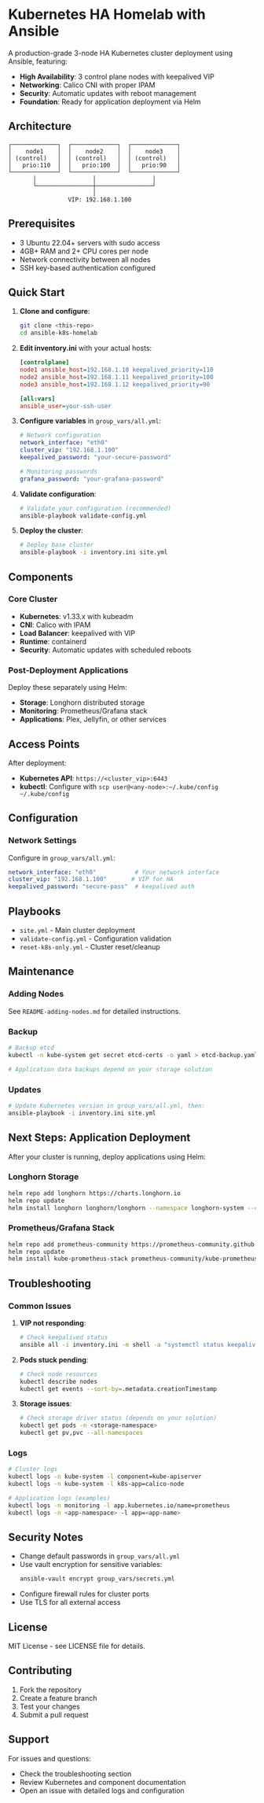 # Kubernetes HA Homelab with Ansible

A production-grade 3-node HA Kubernetes cluster deployment using Ansible, featuring:
- **High Availability**: 3 control plane nodes with keepalived VIP
- **Networking**: Calico CNI with proper IPAM
- **Security**: Automatic updates with reboot management
- **Foundation**: Ready for application deployment via Helm

## Architecture

```
┌─────────────┐  ┌─────────────┐  ┌─────────────┐
│    node1    │  │    node2    │  │    node3    │
│ (control)   │  │ (control)   │  │ (control)   │
│   prio:110  │  │   prio:100  │  │   prio:90   │
└─────────────┘  └─────────────┘  └─────────────┘
       │                │                │
       └────────────────┼────────────────┘
                        │
                 VIP: 192.168.1.100
```

## Prerequisites

- 3 Ubuntu 22.04+ servers with sudo access
- 4GB+ RAM and 2+ CPU cores per node
- Network connectivity between all nodes
- SSH key-based authentication configured

## Quick Start

1. **Clone and configure**:
   ```bash
   git clone <this-repo>
   cd ansible-k8s-homelab
   ```

2. **Edit inventory.ini** with your actual hosts:
   ```ini
   [controlplane]
   node1 ansible_host=192.168.1.10 keepalived_priority=110
   node2 ansible_host=192.168.1.11 keepalived_priority=100
   node3 ansible_host=192.168.1.12 keepalived_priority=90

   [all:vars]
   ansible_user=your-ssh-user
   ```

3. **Configure variables** in `group_vars/all.yml`:
   ```yaml
   # Network configuration
   network_interface: "eth0"
   cluster_vip: "192.168.1.100"
   keepalived_password: "your-secure-password"

   # Monitoring passwords
   grafana_password: "your-grafana-password"
   ```

4. **Validate configuration**:
   ```bash
   # Validate your configuration (recommended)
   ansible-playbook validate-config.yml
   ```

5. **Deploy the cluster**:
   ```bash
   # Deploy base cluster
   ansible-playbook -i inventory.ini site.yml
   ```

## Components

### Core Cluster
- **Kubernetes**: v1.33.x with kubeadm
- **CNI**: Calico with IPAM
- **Load Balancer**: keepalived with VIP
- **Runtime**: containerd
- **Security**: Automatic updates with scheduled reboots

### Post-Deployment Applications
Deploy these separately using Helm:
- **Storage**: Longhorn distributed storage
- **Monitoring**: Prometheus/Grafana stack
- **Applications**: Plex, Jellyfin, or other services

## Access Points

After deployment:

- **Kubernetes API**: `https://<cluster_vip>:6443`
- **kubectl**: Configure with `scp user@<any-node>:~/.kube/config ~/.kube/config`

## Configuration

### Network Settings
Configure in `group_vars/all.yml`:
```yaml
network_interface: "eth0"           # Your network interface
cluster_vip: "192.168.1.100"       # VIP for HA
keepalived_password: "secure-pass"  # keepalived auth
```

## Playbooks

- `site.yml` - Main cluster deployment
- `validate-config.yml` - Configuration validation
- `reset-k8s-only.yml` - Cluster reset/cleanup

## Maintenance

### Adding Nodes
See `README-adding-nodes.md` for detailed instructions.

### Backup
```bash
# Backup etcd
kubectl -n kube-system get secret etcd-certs -o yaml > etcd-backup.yaml

# Application data backups depend on your storage solution
```

### Updates
```bash
# Update Kubernetes version in group_vars/all.yml, then:
ansible-playbook -i inventory.ini site.yml
```

## Next Steps: Application Deployment

After your cluster is running, deploy applications using Helm:

### Longhorn Storage
```bash
helm repo add longhorn https://charts.longhorn.io
helm repo update
helm install longhorn longhorn/longhorn --namespace longhorn-system --create-namespace
```

### Prometheus/Grafana Stack
```bash
helm repo add prometheus-community https://prometheus-community.github.io/helm-charts
helm repo update
helm install kube-prometheus-stack prometheus-community/kube-prometheus-stack --namespace monitoring --create-namespace
```

## Troubleshooting

### Common Issues

1. **VIP not responding**:
   ```bash
   # Check keepalived status
   ansible all -i inventory.ini -m shell -a "systemctl status keepalived"
   ```

2. **Pods stuck pending**:
   ```bash
   # Check node resources
   kubectl describe nodes
   kubectl get events --sort-by=.metadata.creationTimestamp
   ```

3. **Storage issues**:
   ```bash
   # Check storage driver status (depends on your solution)
   kubectl get pods -n <storage-namespace>
   kubectl get pv,pvc --all-namespaces
   ```

### Logs
```bash
# Cluster logs
kubectl logs -n kube-system -l component=kube-apiserver
kubectl logs -n kube-system -l k8s-app=calico-node

# Application logs (examples)
kubectl logs -n monitoring -l app.kubernetes.io/name=prometheus
kubectl logs -n <app-namespace> -l app=<app-name>
```

## Security Notes

- Change default passwords in `group_vars/all.yml`
- Use vault encryption for sensitive variables:
  ```bash
  ansible-vault encrypt group_vars/secrets.yml
  ```
- Configure firewall rules for cluster ports
- Use TLS for all external access

## License

MIT License - see LICENSE file for details.

## Contributing

1. Fork the repository
2. Create a feature branch
3. Test your changes
4. Submit a pull request

## Support

For issues and questions:
- Check the troubleshooting section
- Review Kubernetes and component documentation
- Open an issue with detailed logs and configuration